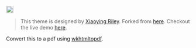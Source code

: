 <a href="https://jekyll-themes.com">
<img src="https://img.shields.io/badge/featured%20on-JT-red.svg" height="20" alt="Jekyll Themes Shield" >
</a>

> This theme is designed by [Xiaoying Riley](http://themes.3rdwavemedia.com/). 
Forked from [here](https://github.com/sharu725/online-cv/fork). Checkout the live demo [here](https://webjeda.com/online-cv/).

Convert this to a pdf using [wkhtmltopdf](https://github.com/wkhtmltopdf/wkhtmltopdf).

<!-- Download the latest release using : wget https://github.com/TahsinTariq/online-cv/releases/latest/download/cv.pdf -->
<!--
Further information: 
  * https://wkhtmltopdf.org/
  * https://wkhtmltopdf.org/usage/wkhtmltopdf.txt
  * https://wkhtmltopdf.org/downloads.html
-->
<!-- 
code: 
      wkhtmltopdf --viewport-size 1100x2500 --page-width 220 --page-height 420 --margin-bottom 0 --margin-left 0 --margin-right 0 --margin-top 2 tahsintariq.github.io/online-cv/ a.pdf 
-->

<!-- 
change the page width and height values if any modifications are made.
-->



<!-- There are 6 color schemes available:

| Blue | Turquoise | Green |
|---------|---------|---------|
| <img src="https://webjeda.com/online-cv/assets/images/blue.jpg" width="300"/> | <img src="https://webjeda.com/online-cv/assets/images/turquoise.jpg" width="300"/> | <img src="https://webjeda.com/online-cv/assets/images/green.jpg" width="300"/> |

| Berry | Orange | Ceramic |
|---------|---------|---------|
| <img src="https://webjeda.com/online-cv/assets/images/berry.jpg" width="300"/> | <img src="https://webjeda.com/online-cv/assets/images/orange.jpg" width="300"/> | <img src="https://webjeda.com/online-cv/assets/images/ceramic.jpg" width="300"/> | -->
